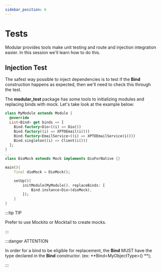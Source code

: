 ```yaml
---
sidebar_position: 6
---
```


# Tests

Modular provides tools make unit testing and route and injection integration easier.
In this session we'll learn how to do this.


## Injection Test

The safest way possible to inject dependencies is to test if the **Bind** construction happens as expected, then
we'll need to check this through the test.

The **modular_test** package has some tools to initializing modules and replacing binds with
mock. Let's take look at the example below:

```dart {4,18}
class MyModule extends Module {
  @override
  List<Bind> get binds => [
    Bind.factory<Dio>((i) => Dio())
    Bind.factory((i) => XPTOEmail(i()))
    Bind.factory<EmailService>((i) => XPTOEmailService(i()))
    Bind.singleton((i) => Client(i()))
  ];
}
... 
class DioMock extends Mock implements DioForNative {}

main(){
    final dioMock = DioMock();

    setUp(){
        initModule(MyModule(), replaceBinds: [
            Bind.instance<Dio>(dioMock),
        ]);
    }
}
```

:::tip TIP

Prefer to use Mockito or Mocktail to create mocks.

:::

:::danger ATTENTION

In order for a bind to be eligible for replacement, the **Bind** MUST have
the type declared in the **Bind** constructor. (ex: **Bind<MyObjectType\>() **);

:::
